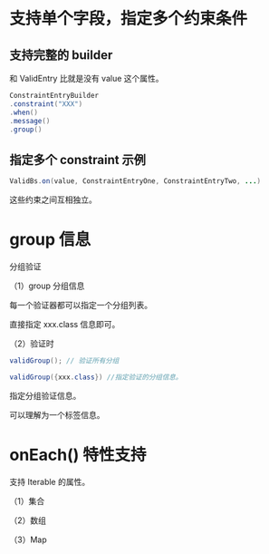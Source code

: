 # 支持单个字段，指定多个约束条件

## 支持完整的 builder

和 ValidEntry 比就是没有 value 这个属性。

```java
ConstraintEntryBuilder
.constraint("XXX")
.when()
.message()
.group()
```

## 指定多个 constraint 示例

```java
ValidBs.on(value, ConstraintEntryOne, ConstraintEntryTwo, ...)
```

这些约束之间互相独立。

# group 信息

分组验证

（1）group 分组信息

每一个验证器都可以指定一个分组列表。

直接指定 xxx.class 信息即可。

（2）验证时

```java
validGroup(); // 验证所有分组

validGroup({xxx.class}) //指定验证的分组信息。
```

指定分组验证信息。

可以理解为一个标签信息。

# onEach() 特性支持

支持 Iterable 的属性。

（1）集合

（2）数组

（3）Map




